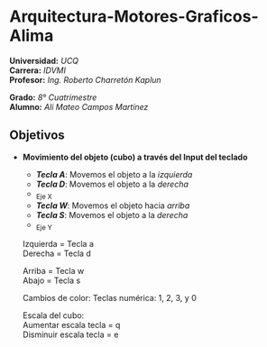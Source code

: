 # Arquitectura-Motores-Graficos-Alima

**Universidad:** *UCQ*  
**Carrera:**     *IDVMI*  
**Profesor:**    *Ing. Roberto Charretón Kaplun*  
  
**Grado:**       *8° Cuatrimestre*  
**Alumno:**      *Ali Mateo Campos Martínez*  

## Objetivos
+ **Movimiento del objeto (cubo) a través del Input del teclado**
  + **_Tecla A_**: Movemos el objeto a la *izquierda* 
  + **_Tecla D_**: Movemos el objeto a la *derecha*   
  + <sub>Eje X</sub>
  + **_Tecla W_**: Movemos el objeto hacia *arriba*   
  + **_Tecla S_**: Movemos el objeto a la *derecha*
  + <sub>Eje Y</sub>
  
  Izquierda = Tecla a   
  Derecha = Tecla d   
  
  Arriba = Tecla w    
  Abajo = Tecla s
  
  Cambios de color:
  Teclas numérica: 1, 2, 3, y 0
  
  Escala del cubo:  
  Aumentar escala tecla = q   
  Disminuir escala tecla = e

